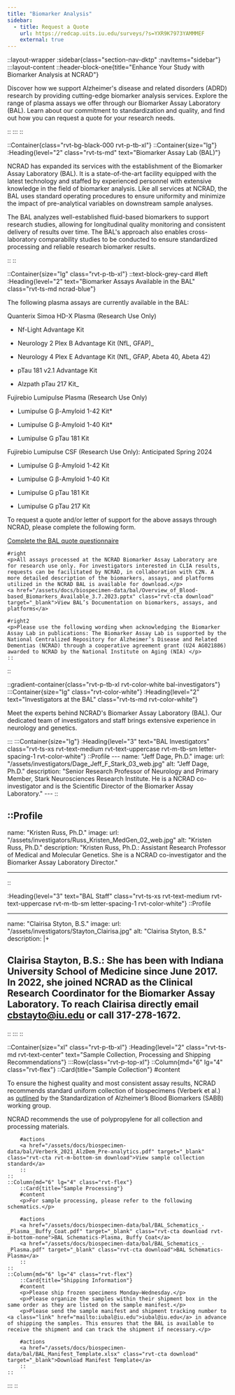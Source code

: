 ```yaml
---
title: "Biomarker Analysis"
sidebar:
  - title: Request a Quote
    url: https://redcap.uits.iu.edu/surveys/?s=YXR9K7973YAMMMEF
    external: true
---
```


::layout-wrapper
:sidebar{class="section-nav-dktp" :navItems="sidebar"}
:::layout-content
::header-block-one{title="Enhance Your Study with Biomarker Analysis at NCRAD"}

  <p>Discover how we support Alzheimer's disease and related disorders (ADRD) research by providing cutting-edge biomarker analysis services. Explore the range of plasma assays we offer through our Biomarker Assay Laboratory (BAL). Learn about our commitment to standardization and quality, and find out how you can request a quote for your research needs.</p>
  ::
:::
::

::Container{class="rvt-bg-black-000 rvt-p-tb-xl"}
::Container{size="lg"}
:Heading{level="2" class="rvt-ts-md" text="Biomarker Assay Lab (BAL)"}

<p>NCRAD has expanded its services with the establishment of the Biomarker Assay Laboratory (BAL). It is a state-of-the-art facility equipped with the latest technology and staffed by experienced personnel with extensive knowledge in the field of biomarker analysis. Like all services at NCRAD, the BAL uses standard operating procedures to ensure uniformity and minimize the impact of pre-analytical variables on downstream sample analyses.</p>
<p>The BAL analyzes well-established fluid-based biomarkers to support research studies, allowing for longitudinal quality monitoring and consistent delivery of results over time. The BAL's approach also enables cross-laboratory comparability studies to be conducted to ensure standardized processing and reliable research biomarker results.</p>
::
::

::Container{size="lg" class="rvt-p-tb-xl"}
::text-block-grey-card
#left
:Heading{level="2" text="Biomarker Assays Available in the BAL" class="rvt-ts-md ncrad-blue"}

<p>The following plasma assays are currently available in the BAL:</p>
<p>Quanterix Simoa HD-X Plasma (Research Use Only)</p>
<ul>
<li><p>Nf-Light Advantage Kit</p></li>
<li><p>Neurology 2 Plex B Advantage Kit (NfL, GFAP)_</p></li>
<li><p>Neurology 4 Plex E Advantage Kit (NfL, GFAP, Abeta 40, Abeta 42)</p></li>
<li><p>pTau 181 v2.1 Advantage Kit</p></li>
<li><p>Alzpath pTau 217 Kit_ </p></li>
</ul>
<p>Fujirebio Lumipulse Plasma (Research Use Only)</p>
<ul>
<li><p>Lumipulse G β-Amyloid 1-42 Kit*</p></li>
<li><p>Lumipulse G β-Amyloid 1-40 Kit*</p></li>
<li><p>Lumipulse G pTau 181 Kit </p></li>
</ul>
<p>Fujirebio Lumipulse CSF (Research Use Only): Anticipated Spring 2024</p>
<ul>
<li><p>Lumipulse G β-Amyloid 1-42 Kit</p></li>
<li><p>Lumipulse G β-Amyloid 1-40 Kit</p></li>
<li><p>Lumipulse G pTau 181 Kit </p></li>
<li><p>Lumipulse G pTau 217 Kit </p></li>
</ul>
<p>To request a quote and/or letter of support for the above assays through NCRAD, please complete the following form.</p>
<a href="https://redcap.uits.iu.edu/surveys/?s=YXR9K7973YAMMMEF" target="_blank" class="rvt-button rvt-button--primary-btn">Complete the BAL quote questionnaire</a>

    #right
    <p>All assays processed at the NCRAD Biomarker Assay Laboratory are for research use only. For investigators interested in CLIA results, requests can be facilitated by NCRAD, in collaboration with C2N. A more detailed description of the biomarkers, assays, and platforms utilized in the NCRAD BAL is available for download.</p>
    <a href="/assets/docs/biospecimen-data/bal/Overview_of_Blood-based_Biomarkers_Available_3.7.2023.pptx" class="rvt-cta download" target="_blank">View BAL’s Documentation on biomarkers, assays, and platforms</a>

    #right2
    <p>Please use the following wording when acknowledging the Biomarker Assay Lab in publications: The Biomarker Assay Lab is supported by the National Centralized Repository for Alzheimer’s Disease and Related Dementias (NCRAD) through a cooperative agreement grant (U24 AG021886) awarded to NCRAD by the National Institute on Aging (NIA) </p>
    ::

::

::gradient-container{class="rvt-p-tb-xl rvt-color-white bal-investigators"}
:::Container{size="lg" class="rvt-color-white"}
:Heading{level="2" text="Investigators at the BAL" class="rvt-ts-md rvt-color-white"}

<p class="rvt-ts-xs">Meet the experts behind NCRAD's Biomarker Assay Laboratory (BAL). Our dedicated team of investigators and staff brings extensive experience in neurology and genetics.</p>
:::
:::Container{size="lg"}
:Heading{level="3" text="BAL Investigators" class="rvt-ts-xs rvt-text-medium rvt-text-uppercase rvt-m-tb-sm letter-spacing-1 rvt-color-white"}
::Profile
---
name: "Jeff Dage, Ph.D."
image:
    url: "/assets/investigators/Dage_Jeff_F_Stark_03_web.jpg"
    alt: "Jeff Dage, Ph.D."
description: "Senior Research Professor of Neurology and Primary Member, Stark Neurosciences Research Institute. He is a NCRAD co-investigator and is the Scientific Director of the Biomarker Assay Laboratory."
---
::

## ::Profile

name: "Kristen Russ, Ph.D."
image:
url: "/assets/investigators/Russ_Kristen_MedGen_02_web.jpg"
alt: "Kristen Russ, Ph.D."
description: "Kristen Russ, Ph.D.: Assistant Research Professor of Medical and Molecular Genetics. She is a NCRAD co-investigator and the Biomarker Assay Laboratory Director."

---

::

:Heading{level="3" text="BAL Staff" class="rvt-ts-xs rvt-text-medium rvt-text-uppercase rvt-m-tb-sm letter-spacing-1 rvt-color-white"}
::Profile

---

name: "Clairisa Styton, B.S."
image:
url: "/assets/investigators/Stayton_Clairisa.jpg"
alt: "Clairisa Styton, B.S."
description: |+

## <p>Clairisa Stayton, B.S.: She has been with Indiana University School of Medicine since June 2017. In 2022, she joined NCRAD as the Clinical Research Coordinator for the Biomarker Assay Laboratory. To reach Clairisa directly email <a href="mailto:cbstayto@iu.edu" class="rvt-color-white">cbstayto@iu.edu</a> or call 317-278-1672.</p>

::
:::
::

::Container{size="xl" class="rvt-p-tb-xl"}
:Heading{level="2" class="rvt-ts-md rvt-text-center" text="Sample Collection, Processing and Shipping Recommendations"}
:::Row{class="rvt-p-top-xl"}
::Column{md="6" lg="4" class="rvt-flex"}
::Card{title="Sample Collection"}
#content

<p>To ensure the highest quality and most consistent assay results, NCRAD recommends standard uniform collection of biospecimens (Verberk et al.) as <a href="/assets/docs/biospecimen-data/bal/Verberk_2021_AlzDem_Pre-analytics.pdf" target="_blank" class="link">outlined</a> by the Standardization of Alzheimer’s Blood Biomarkers (SABB) working group.</p>
<p>NCRAD recommends the use of polypropylene for all collection and processing materials.</p>

        #actions
        <a href="/assets/docs/biospecimen-data/bal/Verberk_2021_AlzDem_Pre-analytics.pdf" target="_blank" class="rvt-cta rvt-m-bottom-sm download">View sample collection standard</a>
        ::
    ::
    ::Column{md="6" lg="4" class="rvt-flex"}
        ::Card{title="Sample Processing"}
        #content
        <p>For sample processing, please refer to the following schematics.</p>

        #actions
        <a href="/assets/docs/biospecimen-data/bal/BAL_Schematics_-_Plasma__Buffy_Coat.pdf" target="_blank" class="rvt-cta download rvt-m-bottom-none">BAL Schematics-Plasma, Buffy Coat</a>
        <a href="/assets/docs/biospecimen-data/bal/BAL_Schematics_-_Plasma.pdf" target="_blank" class="rvt-cta download">BAL Schematics-Plasma</a>
        ::
    ::
    ::Column{md="6" lg="4" class="rvt-flex"}
        ::Card{title="Shipping Information"}
        #content
        <p>Please ship frozen specimens Monday–Wednesday.</p>
        <p>Please organize the samples within their shipment box in the same order as they are listed on the sample manifest.</p>
        <p>Please send the sample manifest and shipment tracking number to <a class="link" href="mailto:iubal@iu.edu">iubal@iu.edu</a> in advance of shipping the samples. This ensures that the BAL is available to receive the shipment and can track the shipment if necessary.</p>

        #actions
        <a href="/assets/docs/biospecimen-data/bal/BAL_Manifest_Template.xlsx" class="rvt-cta download" target="_blank">Download Manifest Template</a>
        ::
    ::

:::
::

